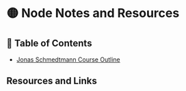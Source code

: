 # 🟡 Node Notes and Resources

## 📄 Table of Contents

- [Jonas Schmedtmann Course Outline](Jonas_Node.md)

## Resources and Links

